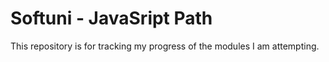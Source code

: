 # Softuni - JavaSript Path

This repository is for tracking my progress of the modules I am attempting.
